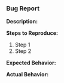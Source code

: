 ### Bug Report

**Description:**
<!-- A clear and concise description of the bug. -->

**Steps to Reproduce:**
1. Step 1
2. Step 2
<!-- Include code snippets, configuration files, or any other relevant information. -->

**Expected Behavior:**
<!-- Describe what you expected to happen. -->

**Actual Behavior:**
<!-- Describe what actually happened. Include any error messages, stack traces, or unexpected behavior. -->
